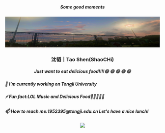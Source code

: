 <!--
**doubleZ0108/doubleZ0108** is a ✨ _special_ ✨ repository because its `README.md` (this file) appears on your GitHub profile.

Here are some ideas to get you started:

- 🔭 I’m currently working on ...
- 🌱 I’m currently learning ...
- 👯 I’m looking to collaborate on ...
- 🤔 I’m looking for help with ...
- 💬 Ask me about ...
- 📫 How to reach me: ...
- 😄 Pronouns: ...
- ⚡ Fun fact: ...
-->
<h5 align="center">Some good moments</h5>
<img src="img/2.JPG" align="bottom" height="100px" width="100%" />


<p align="center">
  <h3 align="center">沈韬｜Tao Shen(ShaoCHi)</h3>
  <h5 align="center">Just want to eat delicious food!!!!😄 😄 😄 😄 😄 </h5>
  <h5 align="left">🔭 I’m currently working on Tongji University</h5>
  <h5 align="left">⚡ Fun fact:LOL Music and Delicious Food🌱🌱🌱🌱🌱</h5>
  <h5 align="left">📫 How to reach me:1952395@tongji.edu.cn Let's have a nice lunch!</h5>
</p>
<!-- 
blur: 5px 0.22%
border-radius: 20px 
-->


<p align = "center">
  <img src="https://github-readme-stats.vercel.app/api?username=ShaoCHis&show_icons=true&hide_border=true&bg_color=25,050A27,4A54BC&title_color=ffffff&text_color=cccccc&icon_color=4A54BC&border_radius=20"/>
</p>

<!-- [![Top Langs](https://github-readme-stats.vercel.app/api/top-langs/?username=doubleZ0108&layout=compact)](https://github.com/doubleZ0108/github-readme-stats)

[![willianrod's wakatime stats](https://github-readme-stats.vercel.app/api/wakatime?username=doubleZ0108)](https://github.com/doubleZ0108/github-readme-stats) -->
